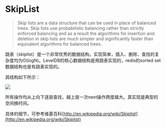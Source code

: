 SkipList
========

> Skip lists are a data structure that can be used in place of balanced trees. Skip lists use probabilistic balancing rather than strictly enforced balancing and as a result the algorithms for insertion and deletion in skip lists are much simpler and significantly faster than equivalent algorithms for balanced trees.

跳表（skiplist）是一个非常优秀的数据结构，实现简单，插入、删除、查找的复杂度均为O(logN)。LevelDB的核心数据结构是用跳表实现的，redis的sorted set数据结构也是有跳表实现的。

其结构如下所示：

![](http://tewuapple.github.com/images/github/SkipList.png)

所有操作均从上向下逐层查找，越上层一次next操作跨度越大。其实现是典型的空间换时间。

具体的细节，可参考维基百科[http://en.wikipedia.org/wiki/Skiplist](http://en.wikipedia.org/wiki/Skiplist)

